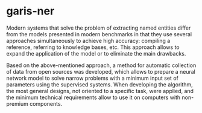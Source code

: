 # garis-ner

Modern systems that solve the problem of extracting named entities differ from the models presented in modern benchmarks in that they use several approaches simultaneously to achieve high accuracy: compiling a reference, referring to knowledge bases, etc. This approach allows to expand the application of the model or to eliminate the main drawbacks. 

Based on the above-mentioned approach, a method for automatic collection of data from open sources was developed, which allows to prepare a neural network model to solve narrow problems with a minimum input set of parameters using the supervised systems. When developing the algorithm, the most general designs, not oriented to a specific task, were applied, and the minimum technical requirements allow to use it on computers with non-premium components. 
